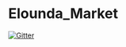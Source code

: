 # Elounda_Market

[![Gitter](https://badges.gitter.im/Elounda_Market/community.svg)](https://gitter.im/Elounda_Market/community?utm_source=badge&utm_medium=badge&utm_campaign=pr-badge&utm_content=badge)